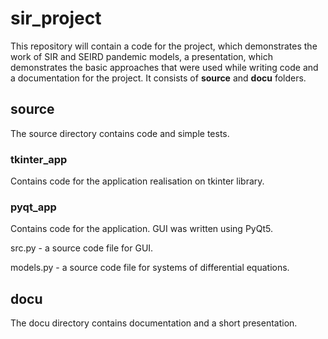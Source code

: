 # sir_project
   This repository will contain a code for the project, which demonstrates the work of SIR and SEIRD pandemic models, a presentation, which demonstrates the basic approaches that were used while writing code and a documentation for the project. It consists of **source** and **docu** folders.

## source
   The source directory contains code and simple tests.
### tkinter_app
   Contains code for the application realisation on tkinter library.
### pyqt_app
   Contains code for the application. GUI was written using PyQt5.
   
   src.py - a source code file for GUI.
   
   models.py - a source code file for systems of differential equations.

## docu
   The docu directory contains documentation and a short presentation.
